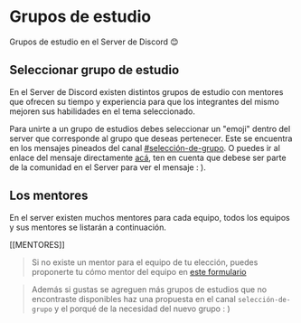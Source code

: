 # Grupos de estudio

Grupos de estudio en el Server de Discord 😊

## Seleccionar grupo de estudio

En el Server de Discord existen distintos grupos de estudio con mentores que ofrecen su tiempo y experiencia para que los integrantes del mismo mejoren sus habilidades en el tema seleccionado.

Para unirte a un grupo de estudios debes seleccionar un "emoji" dentro del server que corresponde al grupo que deseas pertenecer. Este se encuentra en los mensajes pineados del canal [#selección-de-grupo](https://discord.gg/veg5eF9). O puedes ir al enlace del mensaje directamente [acá](https://discordapp.com/channels/584930217072525372/731324174034796585/731346090787602433), ten en cuenta que debese ser parte de la comunidad en el Server para ver el mensaje : ).

## Los mentores

En el server existen muchos mentores para cada equipo, todos los equipos y sus mentores se listarán a continuación.

[[MENTORES]]

> Si no existe un mentor para el equipo de tu elección, puedes proponerte tu cómo mentor del equipo en [este formulario](https://airtable.com/shrwxW2ItRVrAyIJ6)

> Además si gustas se agreguen más grupos de estudios que no encontraste disponibles haz una propuesta en el canal `selección-de-grupo` y el porqué de la necesidad del nuevo grupo : )
